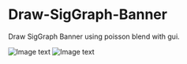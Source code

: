 # Draw-SigGraph-Banner
Draw SigGraph Banner using poisson blend with gui.

![Image text](https://github.com/ZangJac/Draw-SigGraph-Banner/blob/main/data/example.png)
![Image text](https://github.com/ZangJac/Draw-SigGraph-Banner/blob/main/data/example2.png)
